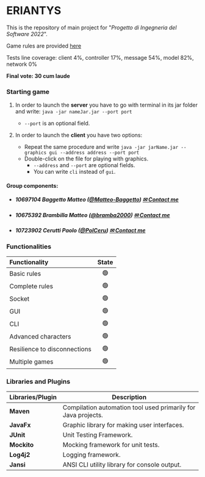 # ERIANTYS

This is the repository of main project for "_Progetto di Ingegneria del Software 2022_".

Game rules are provided [here](https://www.craniocreations.it/wp-content/uploads/2021/11/Eriantys_ITA_bassa.pdf)

Tests line coverage: client 4%, controller 17%, message 54%, model 82%, network 0%

**Final vote: 30 cum laude**

### Starting game

1) In order to launch the **server** you have to go with terminal in its jar folder and
   write: `java -jar nameJar.jar --port port`
    - `--port` is an optional field.

2) In order to launch the **client** you have two options:
    - Repeat the same procedure and write `java -jar jarName.jar --graphics gui --address address --port port`
    - Double-click on the file for playing with graphics.
        - `--address` and `--port` are optional fields.
        - You can write `cli` instead of `gui`.

#### Group components:

- ##### 10697104    Baggetto Matteo ([@Matteo-Baggetto](https://github.com/Matteo-Baggetto)) [✉ Contact me](mailto:matteo.baggetto@mail.polimi.it)
- ##### 10675392    Brambilla Matteo ([@bramba2000](https://github.com/bramba2000)) [✉ Contact me](mailto:matteo15.brambilla@mail.polimi.it)
- ##### 10723902    Cerutti Paolo ([@PolCeru](https://github.com/PolCeru)) [✉ Contact me](mailto:paolo2.cerutti@mail.polimi.it)

### Functionalities

| Functionality                         | State |
|:--------------------------------------|:-----:|
| Basic rules                           |  🟢   |
| Complete rules                        |  🟢   |
| Socket                                |  🟢   |
| GUI                                   |  🟢   |
| CLI                                   |  🟢   |
| Advanced characters                   |  🟢   |
| Resilience to disconnections          |  🟢   |
| Multiple games                        |  🟢   |

### Libraries and Plugins

| Libraries/Plugin | Description                                                   |
|------------------|---------------------------------------------------------------|
| __Maven__        | Compilation automation tool used primarily for Java projects. |
| __JavaFx__       | Graphic library for making user interfaces.                   |
| __JUnit__        | Unit Testing Framework.                                       |
| __Mockito__      | Mocking framework for unit tests.                             |
| __Log4j2__       | Logging framework.                                            |
| __Jansi__        | ANSI CLI utility library for console output.                  |
